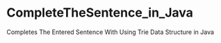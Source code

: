 # CompleteTheSentence_in_Java
Completes The Entered Sentence With Using Trie Data Structure in Java
